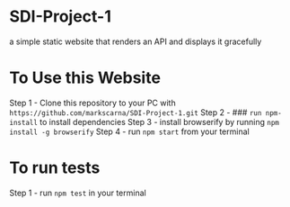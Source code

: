 # SDI-Project-1

a simple static website that renders an API and displays it gracefully

# To Use this Website

Step 1 - Clone this repository to your PC with `https://github.com/markscarna/SDI-Project-1.git`
Step 2 - ### `run npm-install` to install dependencies
Step 3 - install browserify by running `npm install -g browserify`
Step 4 - run `npm start` from your terminal

# To run tests

Step 1 - run `npm test` in your terminal
